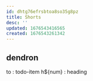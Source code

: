 ```yaml
---
id: dhtg76efrsbtoa8so35g8pz
title: Shorts
desc: ''
updated: 1676543416565
created: 1676543261342
---
```


## dendron
to : todo-item
h${num} : heading